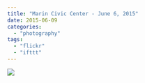 ```yaml
---
title: "Marin Civic Center - June 6, 2015"
date: 2015-06-09
categories: 
  - "photography"
tags: 
  - "flickr"
  - "ifttt"
---
```


![](https://farm9.staticflickr.com/8870/18631403551_7221067e1a_b.jpg)
